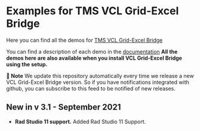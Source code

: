 ﻿# Examples for TMS VCL Grid-Excel Bridge

Here you can find all the demos for [TMS VCL Grid-Excel Bridge](https://www.tmssoftware.com/site/vclgridexcelbridge.asp)

You can find a description of each demo in the [documentation](https://doc.tmssoftware.com/grid-excel-bridge/vcl/index.html)
**All the demos here are also available when you install VCL Grid-Excel Bridge using the setup.**

**:book: Note** We update this repository automatically every time we release a new VCL Grid-Excel Bridge version. So if you have notifications integrated with github, you can subscribe to this feed to be notified of new releases.


## New in v 3.1 - September 2021


- **Rad Studio 11 support.** Added Rad Studio 11 Support.

